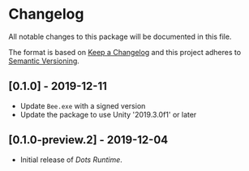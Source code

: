 # Changelog
All notable changes to this package will be documented in this file.

The format is based on [Keep a Changelog](http://keepachangelog.com/en/1.0.0/)
and this project adheres to [Semantic Versioning](http://semver.org/spec/v2.0.0.html).

## [0.1.0] - 2019-12-11

* Update `Bee.exe` with a signed version
* Update the package to use Unity '2019.3.0f1' or later

## [0.1.0-preview.2] - 2019-12-04

* Initial release of *Dots Runtime*.
